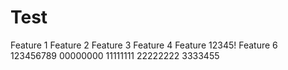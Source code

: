 Test
====

Feature 1
Feature 2
Feature 3
Feature 4
Feature 12345!
Feature 6
123456789
00000000
11111111
22222222
3333455